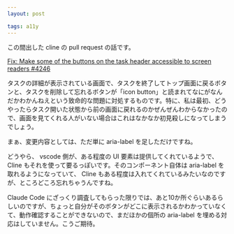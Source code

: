 ```yaml
---
layout: post

tags: a11y
---
```


この間出した cline の pull request の話です。

[Fix: Make some of the buttons on the task header accessible to screen readers #4246](https://github.com/shrijayan/TWCline-open-source/commit/484a19377393e5a89c277ffc982d7e2f60306e3e)

タスクの詳細が表示されている画面で、タスクを終了してトップ画面に戻るボタンと、タスクを削除して忘れるボタンが「icon button」と読まれてなにがなんだかわかんねえという致命的な問題に対処するものです。特に、私は最初、どうやったらタスク開いた状態から前の画面に戻れるのかぜんぜんわからなかったので、画面を見てくれる人がいない場合はこれはなかなか初見殺しになってしまうでしょう。

まぁ、変更内容としては、ただ単に aria-label を足しただけですね。

どうやら、 vscode 側が、ある程度の UI 要素は提供してくれているようで、 Cline もそれを使って要るっぽいです。そのコンポーネント自体は aria-label を取れるようになっていて、 Cline もある程度は入れてくれているみたいなのですが、ところどころ忘れちゃうんですね。

Claude Code にざっくり調査してもらった限りでは、あと10か所ぐらいあるらしいのですが、ちょっと自分がそのボタンがどこに表示されるかわかっていなくて、動作確認することができないので、まだほかの個所の aria-label を埋める対応はしていません。こうご期待。

